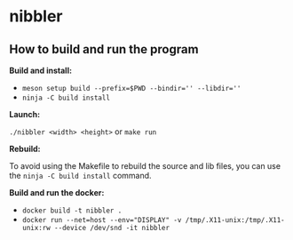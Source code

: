 # nibbler

## How to build and run the program

**Build and install:**
- `meson setup build --prefix=$PWD --bindir='' --libdir=''`
- `ninja -C build install`

**Launch:**

`./nibbler <width> <height>` or `make run`

**Rebuild:**

To avoid using the Makefile to rebuild the source and lib files, you can use the `ninja -C build install` command.

**Build and run the docker:**

- `docker build -t nibbler .`
- `docker run --net=host --env="DISPLAY" -v /tmp/.X11-unix:/tmp/.X11-unix:rw --device /dev/snd -it nibbler`
